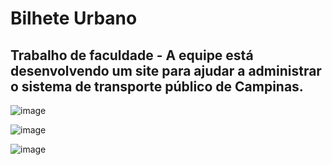<h1>Bilhete Urbano</h1>
<h2>Trabalho de faculdade - A equipe está desenvolvendo um site para ajudar a administrar o sistema de transporte público de Campinas.</h2>

![image](https://user-images.githubusercontent.com/36389555/196888403-d0b6a2cb-fc7a-43de-9f88-70977b4087ec.png)

![image](https://user-images.githubusercontent.com/36389555/196888490-360720c0-106a-4440-b1e1-ad074f92ed9d.png)

![image](https://user-images.githubusercontent.com/36389555/196888882-c1e2a3d0-2089-4680-a2fd-6a93282ec275.png)

